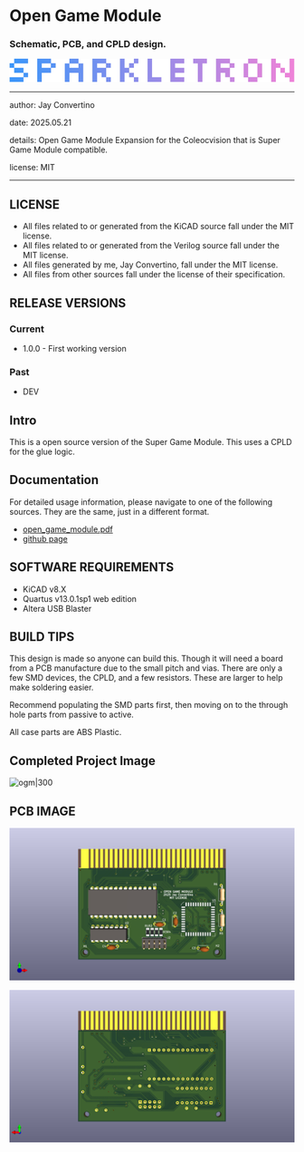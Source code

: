 # Open Game Module
### Schematic, PCB, and CPLD design.

![image](docs/manual/img/SPARKLETRON.png)

---

  author: Jay Convertino

  date: 2025.05.21

  details: Open Game Module Expansion for the Coleocvision that is Super Game Module compatible.

  license: MIT

---

## LICENSE
  - All files related to or generated from the KiCAD source fall under the MIT license.
  - All files related to or generated from the Verilog source fall under the MIT license.
  - All files generated by me, Jay Convertino, fall under the MIT license.
  - All files from other sources fall under the license of their specification.

## RELEASE VERSIONS
### Current
  - 1.0.0 - First working version

### Past
  - DEV

## Intro
  This is a open source version of the Super Game Module. This uses a CPLD for the glue logic.

## Documentation
  For detailed usage information, please navigate to one of the following sources. They are the same, just in a different format.
  - [open_game_module.pdf](docs/manual/open_game_module.pdf)
  - [github page](https://sparkletron.github.io/open_game_module/)


## SOFTWARE REQUIREMENTS
  - KiCAD v8.X
  - Quartus v13.0.1sp1 web edition
  - Altera USB Blaster

## BUILD TIPS
  This design is made so anyone can build this. Though it will need a board from a PCB manufacture due to the small pitch and
  vias. There are only a few SMD devices, the CPLD, and a few resistors. These are larger to help make soldering easier.

  Recommend populating the SMD parts first, then moving on to the through hole parts from passive to active.

  All case parts are ABS Plastic.

## Completed Project Image

![ogm|300](docs/manual/img/case/ogm.png)

## PCB IMAGE

![pcb_3D_img_front|300](docs/manual/img/ogm_top.png)

![pcb_3D_img_back|300](docs/manual/img/ogm_bottom.png)
